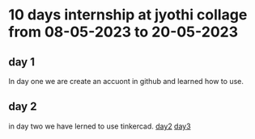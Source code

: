 # 10 days internship at jyothi collage from 08-05-2023 to 20-05-2023
## day 1
In day one we are create an accuont in github and learned how  to use.
## day 2
in day two we have lerned  to use tinkercad.
[day2](https://github.com/jineeshms/jineesh/edit/main/internship.md)
[day3](https://www.tinkercad.com/things/bGaZqaaikRG-funky-densor/editel?tenant=circuits)
